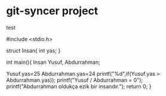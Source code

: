 # git-syncer project
test

#include <stdio.h>

struct Insan{
int yas;
}

int main(){
Insan Yusuf, Abdurrahman;

Yusuf.yas=25
Abdurrahman.yas=24
printf("%d",if(Yusuf.yas > Abdurrahman.yas));
printf("Yusuf / Abdurrahman = 0");
printf("Abdurrahman oldukça ezik bir insandır.");
return 0;
}


